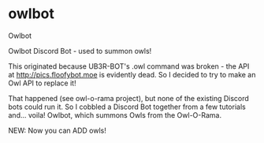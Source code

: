# owlbot
Owlbot

Owlbot Discord Bot - used to summon owls!

This originated because UB3R-BOT's .owl command was broken - the API at http://pics.floofybot.moe is evidently dead. So I decided to try to make an Owl API to replace it!

That happened (see owl-o-rama project), but none of the existing Discord bots could run it. So I cobbled a Discord Bot together from a few tutorials and... voila!
Owlbot, which summons Owls from the Owl-O-Rama.

NEW: Now you can ADD owls!
